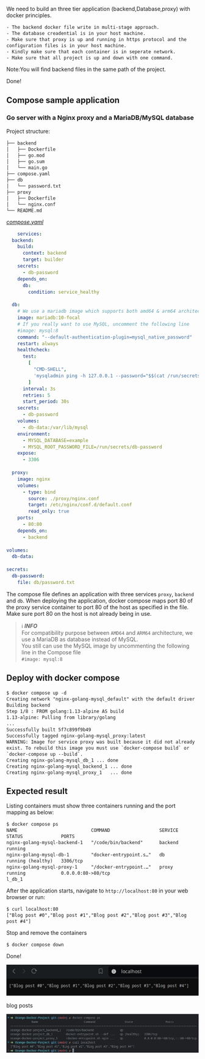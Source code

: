 We need to build an three tier application (backend,Database,proxy) with docker principles.

    - The backend docker file write in multi-stage approach.
    - The database creadential is in your host machine.
    - Make sure that proxy is up and running in https protocol and the configuration files is in your host machine.
    - Kindly make sure that each container is in seperate network.
    - Make sure that all project is up and down with one command.

Note:You will find backend files in the same path of the project.

Done!

## Compose sample application

### Go server with a Nginx proxy and a MariaDB/MySQL database

Project structure:

```
├── backend
│   ├── Dockerfile
│   ├── go.mod
│   ├── go.sum
│   └── main.go
├── compose.yaml
├── db
│   └── password.txt
├── proxy
│   ├── Dockerfile
│   └── nginx.conf
└── README.md
```

[_compose.yaml_](compose.yaml)

```yaml
	services:
  backend:
    build:
      context: backend
      target: builder
    secrets:
      - db-password
    depends_on:
      db:
        condition: service_healthy

  db:
    # We use a mariadb image which supports both amd64 & arm64 architecture
    image: mariadb:10-focal
    # If you really want to use MySQL, uncomment the following line
    #image: mysql:8
    command: "--default-authentication-plugin=mysql_native_password"
    restart: always
    healthcheck:
      test:
        [
          "CMD-SHELL",
          'mysqladmin ping -h 127.0.0.1 --password="$$(cat /run/secrets/db-password)" --silent',
        ]
      interval: 3s
      retries: 5
      start_period: 30s
    secrets:
      - db-password
    volumes:
      - db-data:/var/lib/mysql
    environment:
      - MYSQL_DATABASE=example
      - MYSQL_ROOT_PASSWORD_FILE=/run/secrets/db-password
    expose:
      - 3306

  proxy:
    image: nginx
    volumes:
      - type: bind
        source: ./proxy/nginx.conf
        target: /etc/nginx/conf.d/default.conf
        read_only: true
    ports:
      - 80:80
    depends_on:
      - backend

volumes:
  db-data:

secrets:
  db-password:
    file: db/password.txt
```

The compose file defines an application with three services `proxy`, `backend` and `db`.
When deploying the application, docker compose maps port 80 of the proxy service container to port 80 of the host as specified in the file.
Make sure port 80 on the host is not already being in use.

> ℹ️ **_INFO_**  
> For compatibility purpose between `AMD64` and `ARM64` architecture, we use a MariaDB as database instead of MySQL.  
> You still can use the MySQL image by uncommenting the following line in the Compose file  
> `#image: mysql:8`

## Deploy with docker compose

```shell
$ docker compose up -d
Creating network "nginx-golang-mysql_default" with the default driver
Building backend
Step 1/8 : FROM golang:1.13-alpine AS build
1.13-alpine: Pulling from library/golang
...
Successfully built 5f7c899f9b49
Successfully tagged nginx-golang-mysql_proxy:latest
WARNING: Image for service proxy was built because it did not already exist. To rebuild this image you must use `docker-compose build` or `docker-compose up --build`.
Creating nginx-golang-mysql_db_1 ... done
Creating nginx-golang-mysql_backend_1 ... done
Creating nginx-golang-mysql_proxy_1   ... done
```

## Expected result

Listing containers must show three containers running and the port mapping as below:

```shell
$ docker compose ps
NAME                           COMMAND                  SERVICE             STATUS              PORTS
nginx-golang-mysql-backend-1   "/code/bin/backend"      backend             running
nginx-golang-mysql-db-1        "docker-entrypoint.s…"   db                  running (healthy)   3306/tcp
nginx-golang-mysql-proxy-1     "/docker-entrypoint.…"   proxy               running             0.0.0.0:80->80/tcp
l_db_1
```

After the application starts, navigate to `http://localhost:80` in your web browser or run:

```shell
$ curl localhost:80
["Blog post #0","Blog post #1","Blog post #2","Blog post #3","Blog post #4"]
```

Stop and remove the containers

```shell
$ docker compose down
```

Done!

![alt text](attachments/image.png)

blog posts

![alt text](/attachments/image2.png)
